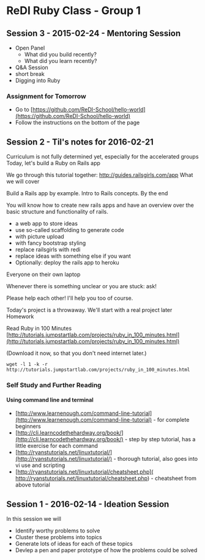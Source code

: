 
# ReDI Ruby Class - Group 1
## Session 3 - 2015-02-24 - Mentoring Session
* Open Panel
    * What did you build recently?
    * What did you learn recently?
* Q&A Session
* short break
* Digging into Ruby

### Assignment for Tomorrow
* Go to [https://github.com/ReDI-School/hello-world](https://github.com/ReDI-School/hello-world)
* Follow the instructions on the bottom of the page

## Session 2 - Til's notes for 2016-02-21

Curriculum is not fully determined yet, especially for the accelerated groups
Today, let's build a Ruby on Rails app

We go through this tutorial together: http://guides.railsgirls.com/app
What we will cover

Build a Rails app by example. Intro to Rails concepts.
By the end

You will know how to create new rails apps and have an overview over the basic structure and functionality of rails.

* a web app to store ideas
* use so-called scaffolding to generate code
* with picture upload
* with fancy bootstrap styling
* replace railsgirls with redi
* replace ideas with something else if you want
* Optionally: deploy the rails app to heroku

Everyone on their own laptop

Whenever there is something unclear or you are stuck: ask!

Please help each other! I'll help you too of course.

Today's project is a throwaway. We'll start with a real project later
Homework

Read Ruby in 100 Minutes [http://tutorials.jumpstartlab.com/projects/ruby_in_100_minutes.html](http://tutorials.jumpstartlab.com/projects/ruby_in_100_minutes.html)

(Download it now, so that you don't need internet later.)

`wget -l 1 -k -r http://tutorials.jumpstartlab.com/projects/ruby_in_100_minutes.html`

### Self Study and Further Reading
#### Using command line and terminal

* [http://www.learnenough.com/command-line-tutorial](http://www.learnenough.com/command-line-tutorial) - for complete beginners
* [http://cli.learncodethehardway.org/book/](http://cli.learncodethehardway.org/book/) - step by step tutorial, has a little exercise for each command
* [http://ryanstutorials.net/linuxtutorial/](http://ryanstutorials.net/linuxtutorial/) - thorough tutorial, also goes into vi use and scripting
* [http://ryanstutorials.net/linuxtutorial/cheatsheet.php]( http://ryanstutorials.net/linuxtutorial/cheatsheet.php) - cheatsheet from above tutorial

## Session 1 - 2016-02-14 - Ideation Session
In this session we will

* Identify worthy problems to solve
* Cluster these problems into topics
* Generate lots of ideas for each of these topics
* Devlep a pen and paper prototype of how the problems could be solved
